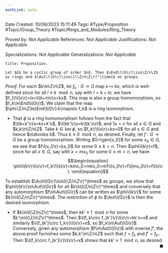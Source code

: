 ```yaml
---
mathLink: auto
---
```


<div class="topSpace"></div>

Date Created: 10/06/2023 15:11:49
Tags: #Type/Proposition #Topic/Group_Theory #Topic/Rings_and_Modules/Ring_Theory

Proved by: <i>Not Applicable</i>
References: <i>Not Applicable</i>
Justifications: <i>Not Applicable</i>

Specializations: <i>Not Applicable</i>
Generalizations: <i>Not Applicable</i>

``` ad-Proposition
title: Proposition.

Let $G$ be a cyclic group of order $n$. Then $\End\l(G\r)\iso\Z/n\Z$ as rings and $\Aut\l(G\r)\iso\l(\Z/n\Z\r)^\times$ as groups.

```

<i>Proof.</i> For each $k\in\Z/n\Z$, let $f_k:G\to G$ map $x\mapsto kx$, which is well-defined since for all $l\equiv k\mod{n}$, say with $l=k+in$, we have $f_l\!\l(x\r)=lx=\l(k+in\r)x=kx$. This map is also a group homomorphism, so $f_k\in\End\l(G\r)$. We claim that the map $\phi:\Z/n\Z\to\End\l(G\r):k\mapsto f_k$ is a ring isomorphism.
* That $\phi$ is a ring homomorphism follows from the fact that $\l(k+k'\r)x=kx+k'x$, $\l(kk'\r)x=k\l(k'x\r)$, and $1x=x$ for all $x\in G$ and $k,k\in\Z/n\Z$. Take $k\in\ker\phi$, so $f_k\!\l(x\r)=kx=0$ for all $x\in G$ and hence $n\divides k$. Thus $k\equiv0\mod{n}$, as desired. Finally, let $f:G\to G$ be a group homomorphism. Writing $G=\gen{x_0}$ for some $x_0\in G$, we see that $f\l(x_0\r)=kx_0$ for some $0\leq k<n$. Then $\phi\l(k\r)=f$, since for all $x\in G$, say with $x=mx_0$ for some $0\leq m<n$, we have
$$\begin{equation}
    \phi\l(k\r)\l(x\r)=f_k\!\l(x\r)=kmx_0=mkx_0=mf\l(x_0\r)=f\l(mx_0\r)=f\l(x\r).
\end{equation}$$

To establish $\Aut\l(G\r)\iso\l(\Z/n\Z\r)^\times$ as groups, we show that $\phi\l(k\r)\in\Aut\l(G\r)$ for all $k\in\l(Z/n\Z\r)^\times$ and conversely that any automorphism $f\in\Aut\l(G\r)$ can be written as $\phi\l(k\r)$ for some $k\in\l(\Z/n\Z\r)^\times$. The restriction of $\phi$ to $\Aut\l(G\r)$ is then the desired isomorphism.
* If $k\in\l(\Z/n\Z\r)^\times$, then $kk'\equiv1\mod{n}$ for some $k'\in\l(\Z/n\Z\r)^\times$. Then $\l(f_k\circ f_{k'}\r)\l(x\r)=kk'x=x$ and similarly $\l(f_{k'}\circ f_k\r)\l(x\r)=x$, so $f_k\in\Aut\l(G\r)$. Conversely, given any automorphism $f\in\Aut\l(G\r)$ with inverse $f'$, the above proof furnishes some $k,k'\in\Z/n\Z$ such that $f=f_k$ and $f'=f_{k'}$. Then $\l(f_k\circ f_{k'}\r)\l(x\r)=x$ shows that $kk'\equiv1\mod{n}$, as desired.<span style="float:right;">$\blacksquare$</span>
